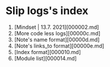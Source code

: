 # Slip logs's index

1. [Mindset | 13.7. 2021][000002.md]
1. [More code less logs][00000c.md]
1. [Note's name format][00000d.md]
1. [Note's links_to format][00000e.md]
1. [Index format][000010.md]
1. [Module list][000014.md]
